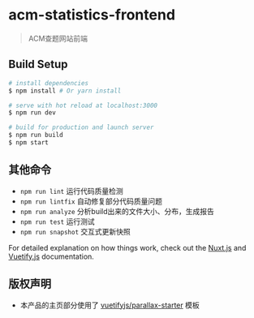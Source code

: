 # acm-statistics-frontend

> ACM查题网站前端

## Build Setup

``` bash
# install dependencies
$ npm install # Or yarn install

# serve with hot reload at localhost:3000
$ npm run dev

# build for production and launch server
$ npm run build
$ npm start
```

## 其他命令

- `npm run lint` 运行代码质量检测
- `npm run lintfix` 自动修复部分代码质量问题
- `npm run analyze` 分析build出来的文件大小、分布，生成报告
- `npm run test` 运行测试
- `npm run snapshot` 交互式更新快照

For detailed explanation on how things work, check out the [Nuxt.js](https://github.com/nuxt/nuxt.js) and [Vuetify.js](https://vuetifyjs.com/) documentation.

## 版权声明
- 本产品的主页部分使用了 [vuetifyjs/parallax-starter](https://github.com/vuetifyjs/parallax-starter) 模板
